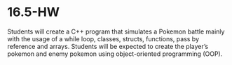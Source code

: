 # 16.5-HW
Students will create a C++ program that simulates a Pokemon battle mainly with the usage of a while loop, classes, structs, functions, pass by reference and arrays. Students will be expected to create the player’s pokemon and enemy pokemon using object-oriented programming (OOP).
